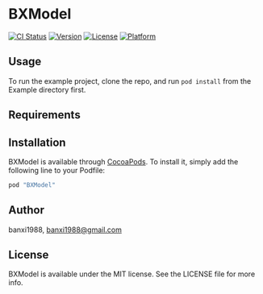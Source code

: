 # BXModel

[![CI Status](http://img.shields.io/travis/banxi1988/BXModel.svg?style=flat)](https://travis-ci.org/banxi1988/BXModel)
[![Version](https://img.shields.io/cocoapods/v/BXModel.svg?style=flat)](http://cocoapods.org/pods/BXModel)
[![License](https://img.shields.io/cocoapods/l/BXModel.svg?style=flat)](http://cocoapods.org/pods/BXModel)
[![Platform](https://img.shields.io/cocoapods/p/BXModel.svg?style=flat)](http://cocoapods.org/pods/BXModel)

## Usage

To run the example project, clone the repo, and run `pod install` from the Example directory first.

## Requirements

## Installation

BXModel is available through [CocoaPods](http://cocoapods.org). To install
it, simply add the following line to your Podfile:

```ruby
pod "BXModel"
```

## Author

banxi1988, banxi1988@gmail.com

## License

BXModel is available under the MIT license. See the LICENSE file for more info.
